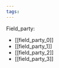 ```yaml
---
tags:
---
```

Field_party:
- [[field_party_0]]
- [[field_party_1]]
- [[field_party_2]]
- [[field_party_3]]
